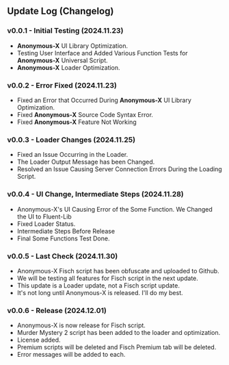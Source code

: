 ## **Update Log (Changelog)**

### v0.0.1 - Initial Testing (2024.11.23)
- **Anonymous-X** UI Library Optimization.
- Testing User Interface and Added Various Function Tests for **Anonymous-X** Universal Script.
- **Anonymous-X** Loader Optimization.

### v0.0.2 - Error Fixed (2024.11.23)
- Fixed an Error that Occurred During **Anonymous-X** UI Library Optimization.
- Fixed **Anonymous-X** Source Code Syntax Error.
- Fixed **Anonymous-X** Feature Not Working

### v0.0.3 - Loader Changes (2024.11.25)
- Fixed an Issue Occurring in the Loader.
- The Loader Output Message has been Changed.
- Resolved an Issue Causing Server Connection Errors During the Loading Script.

### v0.0.4 - UI Change, Intermediate Steps (2024.11.28)
- Anonymous-X's UI Causing Error of the Some Function. We Changed the UI to Fluent-Lib
- Fixed Loader Status.
- Intermediate Steps Before Release
- Final Some Functions Test Done.

### v0.0.5 - Last Check (2024.11.30)
- Anonymous-X Fisch script has been obfuscate and uploaded to Github.
- We will be testing all features for Fisch script in the next update.
- This update is a Loader update, not a Fisch script update.
- It's not long until Anonymous-X is released. I'll do my best.

### v0.0.6 - Release (2024.12.01)
- Anonymous-X is now release for Fisch script.
- Murder Mystery 2 script has been added to the loader and optimization.
- License added.
- Premium scripts will be deleted and Fisch Premium tab will be deleted.
- Error messages will be added to each.
